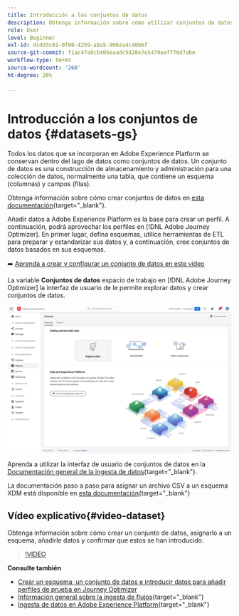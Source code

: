 ```yaml
---
title: Introducción a los conjuntos de datos
description: Obtenga información sobre cómo utilizar conjuntos de datos de Adobe Experience Platform en Adobe Journey Optimizer
role: User
level: Beginner
exl-id: dcdd3c81-0f00-4259-a8a5-9062a4c40b6f
source-git-commit: f1ac47a0cb405eaadc5428e7e5479eaf776d7abe
workflow-type: tm+mt
source-wordcount: '260'
ht-degree: 26%

---
```


# Introducción a los conjuntos de datos {#datasets-gs}

Todos los datos que se incorporan en Adobe Experience Platform se conservan dentro del lago de datos como conjuntos de datos. Un conjunto de datos es una construcción de almacenamiento y administración para una colección de datos, normalmente una tabla, que contiene un esquema (columnas) y campos (filas).

Obtenga información sobre cómo crear conjuntos de datos en [esta documentación](https://experienceleague.adobe.com/docs/experience-platform/catalog/datasets/overview.html){target=&quot;_blank&quot;}.

Añadir datos a Adobe Experience Platform es la base para crear un perfil. A continuación, podrá aprovechar los perfiles en [!DNL Adobe Journey Optimizer]. En primer lugar, defina esquemas, utilice herramientas de ETL para preparar y estandarizar sus datos y, a continuación, cree conjuntos de datos basados en sus esquemas.

➡️ [Aprenda a crear y configurar un conjunto de datos en este vídeo](#video-dataset)

La variable **Conjuntos de datos** espacio de trabajo en [!DNL Adobe Journey Optimizer] la interfaz de usuario de le permite explorar datos y crear conjuntos de datos.

![](assets/datasets-home.png)

Aprenda a utilizar la interfaz de usuario de conjuntos de datos en la [Documentación general de la ingesta de datos](https://experienceleague.adobe.com/docs/experience-platform/ingestion/home.html?lang=es){target=&quot;_blank&quot;}.

La documentación paso a paso para asignar un archivo CSV a un esquema XDM está disponible en [esta documentación](https://experienceleague.adobe.com/docs/experience-platform/ingestion/tutorials/map-a-csv-file.html?lang=es){target=&quot;_blank&quot;}


## Vídeo explicativo{#video-dataset}

Obtenga información sobre cómo crear un conjunto de datos, asignarlo a un esquema, añadirle datos y confirmar que estos se han introducido.

>[!VIDEO](https://video.tv.adobe.com/v/334293?quality=12)

**Consulte también**

* [Crear un esquema, un conjunto de datos e introducir datos para añadir perfiles de prueba en Journey Optimizer](../segment/creating-test-profiles.md)
* [Información general sobre la ingesta de flujos](https://experienceleague.adobe.com/docs/experience-platform/ingestion/streaming/overview.html?lang=es){target=&quot;_blank&quot;}
* [Ingesta de datos en Adobe Experience Platform](https://experienceleague.adobe.com/docs/experience-platform/ingestion/tutorials/ingest-batch-data.html){target=&quot;_blank&quot;}
